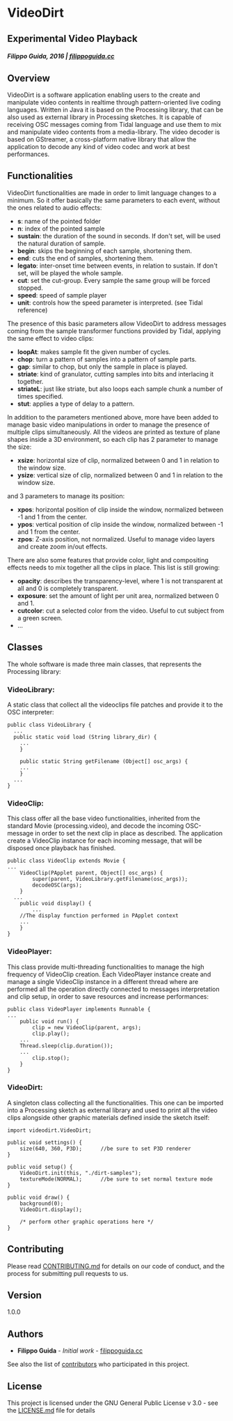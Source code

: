 # VideoDirt
## Experimental Video Playback
##### Filippo Guida, 2016 | [filippoguida.cc](filippoguida.cc)

## Overview

VideoDirt is a software application enabling users to the create and manipulate video contents in realtime through pattern-oriented live coding languages. Written in Java it is based on the Processing library, that can be also used as external library in Processing sketches. It is capable of receiving OSC messages coming from Tidal language and use them to mix and manipulate video contents from a media-library. The video decoder is based on GStreamer, a cross-platform native library that allow the application to decode any kind of video codec and work at best performances.

## Functionalities

VideoDirt functionalities are made in order to limit language changes to a minimum. So it offer basically the
same parameters to each event, without the ones related to audio effects:

- **s**:        name of the pointed folder
- **n**:        index of the pointed sample
- **sustain**:  the duration of the sound in seconds. If don't set, will be used the natural duration of sample.
- **begin**:    skips the beginning of each sample, shortening them.
- **end**:      cuts the end of samples, shortening them.
- **legato**:   inter-onset time between events, in relation to sustain. If don't set, will be played the whole sample.
- **cut**:      set the cut-group. Every sample the same group will be forced stopped.
- **speed**:    speed of sample player
- **unit**:     controls how the speed parameter is interpreted. (see Tidal reference)

The presence of this basic parameters allow VideoDirt to address messages coming from the sample transformer functions
provided by Tidal, applying the same effect to video clips:

- **loopAt**:   makes sample fit the given number of cycles.
- **chop**:     turn a pattern of samples into a pattern of sample parts.
- **gap**:      similar to chop, but only the sample in place is played.
- **striate**:  kind of granulator, cutting samples into bits and interlacing it together.
- **striateL**: just like striate, but also loops each sample chunk a number of times specified.
- **stut**:     applies a type of delay to a pattern.

In addition to the parameters mentioned above, more have been added to manage basic video manipulations in order to
manage the presence of multiple clips simultaneously. All the videos are printed as texture of plane shapes inside a
3D environment, so each clip has 2 parameter to manage the size:

- **xsize**:    horizontal size of clip, normalized between 0 and 1 in relation to the window size.
- **ysize**:    vertical size of clip, normalized between 0 and 1 in relation to the window size.

and 3 parameters to manage its position:

- **xpos**:     horizontal position of clip inside the window, normalized between -1 and 1 from the center.
- **ypos**:     vertical position of clip inside the window, normalized between -1 and 1 from the center.
- **zpos**:     Z-axis position, not normalized. Useful to manage video layers and create zoom in/out effects.

There are also some features that provide color, light and compositing effects needs to mix together all
the clips in place. This list is still growing:

- **opacity**:   describes the transparency-level, where 1 is not transparent at all and 0 is completely transparent.
- **exposure**:  set the amount of light per unit area, normalized between 0 and 1.
- **cutcolor**:  cut a selected color from the video. Useful to cut subject from a green screen.
- ...

## Classes

The whole software is made three main classes, that represents the Processing library:

### VideoLibrary:
A static class that collect all the videoclips file patches and provide it to the OSC interpreter:

~~~~ {.java}
public class VideoLibrary {
  ...
  public static void load (String library_dir) {
    ...
	}

	public static String getFilename (Object[] osc_args) {
    ...
	}
  ...
}
~~~~ 

### VideoClip:
This class offer all the base video functionalities, inherited from the standard Movie (processing.video),
and decode the incoming OSC-message in order to set the next clip in place as described.
The application create a VideoClip instance for each incoming message, that will be disposed once playback has finished.

~~~~ {.java}
public class VideoClip extends Movie {
...
	VideoClip(PApplet parent, Object[] osc_args) {
		super(parent, VideoLibrary.getFilename(osc_args));
		decodeOSC(args);
	}
  ...
	public void display() {
		...
    //The display function performed in PApplet context
    ...
	}
}
~~~~

### VideoPlayer:
This class provide multi-threading functionalities to manage the high frequency of VideoClip creation.
Each VideoPlayer instance create and manage a single VideoClip instance in a different thread where are performed all
the operation directly connected to messages interpretation and clip setup, in order to save resources and increase performances:

~~~~ {.java}
public class VideoPlayer implements Runnable {
...
	public void run() {
		clip = new VideoClip(parent, args);
		clip.play();
    ...
    Thread.sleep(clip.duration());
    ...
		clip.stop();
	}
}
~~~~

### VideoDirt:
A singleton class collecting all the functionalities. This one can be imported into a Processing sketch as external library
and used to print all the video clips alongside other graphic materials defined inside the sketch itself:

~~~~ {.java}
import videodirt.VideoDirt;

public void settings() {
	size(640, 360, P3D);      //be sure to set P3D renderer
}

public void setup() {
	VideoDirt.init(this, "./dirt-samples");
	textureMode(NORMAL);      //be sure to set normal texture mode
}

public void draw() {
	background(0);
	VideoDirt.display();
    	
	/* perform other graphic operations here */
}
~~~~

## Contributing

Please read [CONTRIBUTING.md](CONTRIBUTING.md) for details on our code of conduct, and the process for submitting pull requests to us.

## Version

1.0.0

## Authors

* **Filippo Guida** - *Initial work* - [filippoguida.cc](filippoguida.cc)

See also the list of [contributors](https://github.com/filippoguida/VideoDirt/contributors) who participated in this project.

## License

This project is licensed under the GNU General Public License v 3.0 - see the [LICENSE.md](LICENSE.md) file for details
